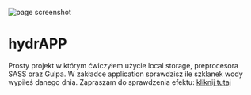 ![page screenshot](../scr2.png)

# hydrAPP

Prosty projekt w którym ćwiczyłem użycie local storage, preprocesora SASS oraz Gulpa. W zakładce application sprawdzisz ile szklanek wody wypiłeś danego dnia.
Zapraszam do sprawdzenia efektu: [kliknij tutaj](https://jedrzejch.github.io/hydrapp/)
